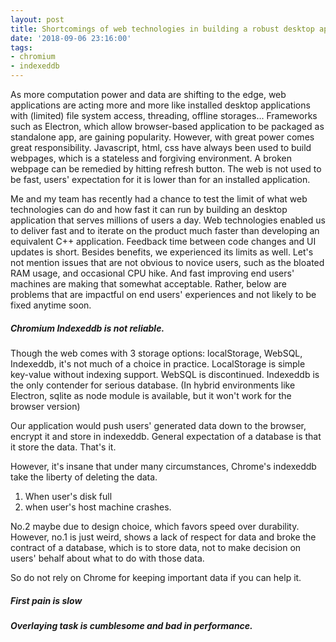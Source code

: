 ```yaml
---
layout: post
title: Shortcomings of web technologies in building a robust desktop application.
date: '2018-09-06 23:16:00'
tags:
- chromium
- indexeddb
---
```


As more computation power and data are shifting to the edge, web applications are acting more and more like installed desktop applications with (limited) file system access, threading, offline storages... Frameworks such as Electron, which allow browser-based application to be packaged as standalone app, are gaining popularity. However, with great power comes great responsibility. Javascript, html, css have always been used to build webpages, which is a stateless and forgiving environment. A broken webpage can be remedied by hitting refresh button. The web is not used to be fast, users' expectation for it is lower than for an installed application. 

Me and my team has recently had a chance to test the limit of what web technologies can do and how fast it can run by building an desktop application that serves millions of users a day. Web technologies enabled us to deliver fast and to iterate on the product much faster than developing an equivalent C++ application. Feedback time between code changes and UI updates is short. Besides benefits, we experienced its limits as well. Let's not mention issues that are not obvious to novice users, such as the bloated RAM usage, and occasional CPU hike. And fast improving end users' machines are making that somewhat acceptable. Rather, below are problems that are impactful on end users' experiences and not likely to be fixed anytime soon.  


##### Chromium Indexeddb is not reliable.

Though the web comes with 3 storage options: localStorage, WebSQL, Indexeddb, it's not much of a choice in practice. LocalStorage is simple key-value without indexing support. WebSQL is discontinued. Indexeddb is the only contender for serious database. (In hybrid environments like Electron, sqlite as node module is available, but it won't work for the browser version) 

Our application would push users' generated data down to the browser, encrypt it and store in indexeddb. General expectation of a database is that it store the data. That's it.  

However, it's insane that under many circumstances, Chrome's indexeddb take the liberty of deleting the data. 

1. When user's disk full 
2. when user's host machine crashes. 

No.2 maybe due to design choice, which favors speed over durability. However, no.1 is just weird, shows a lack of respect for data and broke the contract of a database, which is to store data, not to make decision on users' behalf about what to do with those data. 

So do not rely on Chrome for keeping important data if you can help it. 

##### First pain is slow

##### Overlaying task is cumblesome and bad in performance.